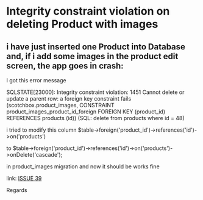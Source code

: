 # Integrity constraint violation on deleting Product with images

## i have just inserted one Product into Database and, if i add some images in the product edit screen, the app goes in crash:

I got this error message

SQLSTATE[23000]: Integrity constraint violation: 1451 Cannot delete or update a parent row: a foreign key constraint fails (scotchbox.product_images, CONSTRAINT product_images_product_id_foreign FOREIGN KEY (product_id) REFERENCES products (id)) (SQL: delete from products where id = 48)

i tried to modify this column
$table->foreign('product_id')->references('id')->on('products')

to
$table->foreign('product_id')->references('id')->on('products')->onDelete('cascade');

in product_images migration and now it should be works fine

 link: [ISSUE 39](https://github.com/Laracommerce/laracom/issues/39)

Regards
